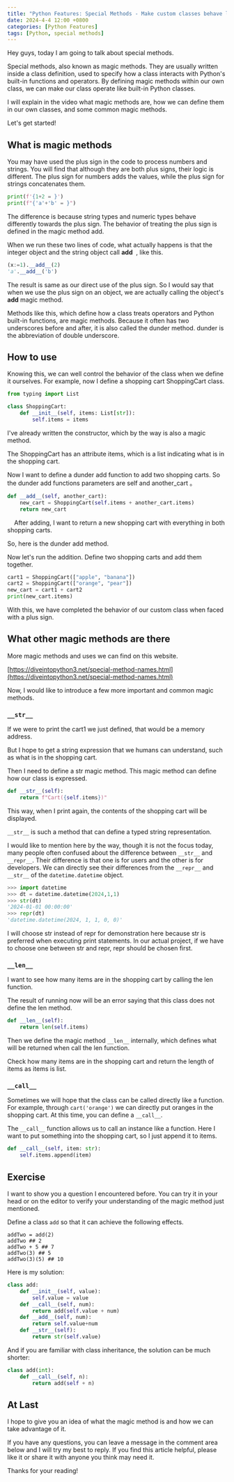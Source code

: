 ```yaml
---
title: "Python Features: Special Methods - Make custom classes behave like build-in classes"
date: 2024-4-4 12:00 +0800
categories: [Python Features]
tags: [Python, special methods]
---
```


Hey guys, today I am going to talk about special methods.

Special methods, also known as magic methods. They are usually written inside a class definition, used to specify how a class interacts with Python's built-in functions and operators. By defining magic methods within our own class, we can make our class operate like built-in Python classes.

I will explain in the video what magic methods are, how we can define them in our own classes, and some common magic methods.

Let's get started!

## What is magic methods

You may have used the plus sign in the code to process numbers and strings. You will find that although they are both plus signs, their logic is different. The plus sign for numbers adds the values, while the plus sign for strings concatenates them.

```python
print(f'{1+2 = }')
print(f"{'a'+'b' = }")
```

The difference is because string types and numeric types behave differently towards the plus sign. The behavior of treating the plus sign is defined in the magic method add.

When we run these two lines of code, what actually happens is that the integer object and the string object call __add__  , like this.

```python
(x:=1).__add__(2) 
'a'.__add__('b')
```

The result is same as our direct use of the plus sign. So I would say that when we use the plus sign on an object, we are actually calling the object's __add__ magic method.

Methods like this, which define how a class treats operators and Python built-in functions, are magic methods. Because it often has two underscores before and after, it is also called the dunder method. dunder is the abbreviation of double underscore.

## How to use

Knowing this, we can well control the behavior of the class when we define it ourselves. For example, now I define a shopping cart ShoppingCart class.

```python
from typing import List

class ShoppingCart:
    def __init__(self, items: List[str]):
        self.items = items
```

I've already written the constructor, which by the way is also a magic method.

The ShoppingCart has an attribute items, which is a list indicating what is in the shopping cart.

Now I want to define a dunder add function to add two shopping carts. So the dunder add functions parameters are self and another_cart 。

```python
def __add__(self, another_cart):
	new_cart = ShoppingCart(self.items + another_cart.items)
	return new_cart
```
    
After adding, I want to return a new shopping cart with everything in both shopping carts.

So, here is the dunder add method.

Now let's run the addition. Define two shopping carts and add them together.

```python
cart1 = ShoppingCart(["apple", "banana"])
cart2 = ShoppingCart(["orange", "pear"])
new_cart = cart1 + cart2
print(new_cart.items)
```

With this, we have completed the behavior of our custom class when faced with a plus sign.

## What other magic methods are there

More magic methods and uses we can find on this website.

[https://diveintopython3.net/special-method-names.html](https://diveintopython3.net/special-method-names.html)

Now, I would like to introduce a few more important and common magic methods.  

### `__str__`

If we were to print the cart1 we just defined, that would be a memory address.

But I hope to get a string expression that we humans can understand, such as what is in the shopping cart.

Then I need to define a str magic method. This magic method can define how our class is expressed.

```python
def __str__(self):
	return f"Cart({self.items})"
```

This way, when I print again, the contents of the shopping cart will be displayed.

`__str__` is such a method that can define a typed string representation.

I would like to mention here by the way, though it is not the focus today, many people often confused about the difference between `__str__` and `__repr__`. Their difference is that one is for users and the other is for developers. We can directly see their differences from the `__repr__` and `__str__` of the `datetime.datetime` object. 

```python
>>> import datetime
>>> dt = datetime.datetime(2024,1,1)
>>> str(dt)
'2024-01-01 00:00:00'
>>> repr(dt)
'datetime.datetime(2024, 1, 1, 0, 0)'
```

I will choose str instead of repr for demonstration here because str is preferred when executing print statements. In our actual project, if we have to choose one between str and repr, repr should be chosen first.

### `__len__`

I want to see how many items are in the shopping cart by calling the len function.

The result of running now will be an error saying that this class does not define the len method.

```python
def __len__(self):
	return len(self.items)
```

Then we define the magic method `__len__` internally, which defines what will be returned when call the len function.

Check how many items are in the shopping cart and return the length of items as items is list.

### `__call__`

Sometimes we will hope that the class can be called directly like a function. For example, through `cart('orange')` we can directly put oranges in the shopping cart. At this time, you can define a `__call__`.

The `__call__` function allows us to call an instance like a function. Here I want to put something into the shopping cart, so I just append it to items.

```python
def __call__(self, item: str):
    self.items.append(item)
```

## Exercise

I want to show you a question I encountered before. You can try it in your head or on the editor to verify your understanding of the magic method just mentioned.

Define a class `add` so that it can achieve the following effects.

```
addTwo = add(2)
addTwo ## 2
addTwo + 5 ## 7
addTwo(3) ## 5
addTwo(3)(5) ## 10
```

Here is my solution:

```Python
class add:
	def __init__(self, value):
		self.value = value 
	def __call__(self, num): 
		return add(self.value + num) 
	def __add__(self, num): 
		return self.value+num 
	def __str__(self): 
		return str(self.value)
```

And if you are familiar with class inheritance, the solution can be much shorter:

```python
class add(int): 
	def __call__(self, n): 
		return add(self + n)
```

## At Last

I hope to give you an idea of what the magic method is and how we can take advantage of it.

If you have any questions, you can leave a message in the comment area below and I will try my best to reply. If you find this article helpful, please like it or share it with anyone you think may need it.

Thanks for your reading!

